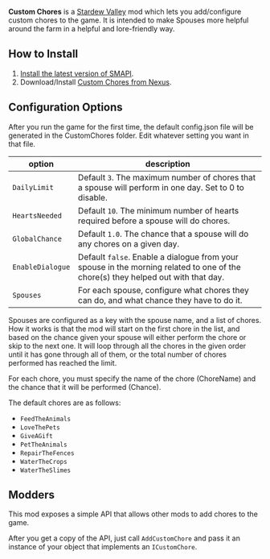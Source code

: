 ﻿**Custom Chores** is a [Stardew Valley](https://www.stardewvalley.net/) mod which lets you
add/configure custom chores to the game. It is intended to make Spouses more helpful around
the farm in a helpful and lore-friendly way.

## How to Install
1. [Install the latest version of SMAPI](https://smapi.io/).
2. Download/Install [Custom Chores from Nexus](https://www.nexusmods.com/stardewvalley/mods/5175).

## Configuration Options
After you run the game for the first time, the default config.json file will be generated in the CustomChores folder.
Edit whatever setting you want in that file.

option           | description
---------------- | --------------
`DailyLimit`     | Default `3`. The maximum number of chores that a spouse will perform in one day. Set to 0 to disable.
`HeartsNeeded`   | Default `10`. The minimum number of hearts required before a spouse will do chores.
`GlobalChance`   | Default `1.0`. The chance that a spouse will do any chores on a given day.
`EnableDialogue` | Default `false`. Enable a dialogue from your spouse in the morning related to one of the chore(s) they helped out with that day.
`Spouses`        | For each spouse, configure what chores they can do, and what chance they have to do it.

Spouses are configured as a key with the spouse name, and a list of chores.
How it works is that the mod will start on the first chore in the list, and based on the chance given your spouse will either perform the chore or skip to the next one.
It will loop through all the chores in the given order until it has gone through all of them, or the total number of chores performed has reached the limit.

For each chore, you must specify the name of the chore (ChoreName) and the chance that it will be performed (Chance).

The default chores are as follows:

* `FeedTheAnimals`
* `LoveThePets`
* `GiveAGift`
* `PetTheAnimals`
* `RepairTheFences`
* `WaterTheCrops`
* `WaterTheSlimes`

## Modders
This mod exposes a simple API that allows other mods to add chores to the game.

After you get a copy of the API, just call `AddCustomChore` and pass it an instance of your object that implements an `ICustomChore`.